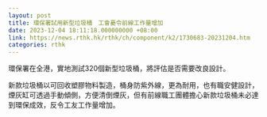 ```yaml
---
layout: post
title: 環保署試用新型垃圾桶　工會憂令前線工作量增加
date: 2023-12-04 18:11:18.000000000 +08:00
link: https://news.rthk.hk/rthk/ch/component/k2/1730683-20231204.htm
categories: rthk
---
```


環保署在全港，實地測試320個新型垃圾桶，將評估是否需要改良設計。

新款垃圾桶以可回收塑膠物料製造，桶身防紫外線，更為耐用，也有職安健設計，煙灰缸可透過手動傾側，方便清倒煙灰，但有前線職工團體擔心新款垃圾桶未必達到環保成效，反令工友工作量增加。
